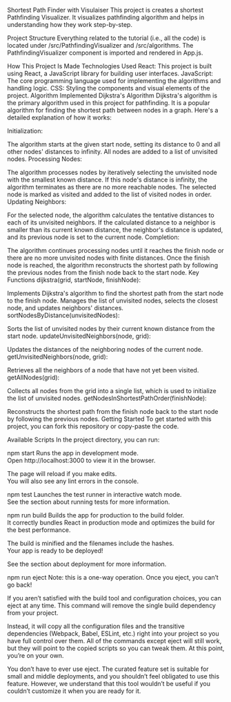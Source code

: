 Shortest Path Finder with Visulaiser
This project is creates a shortest Pathfinding Visualizer. It visualizes pathfinding algorithm and helps in understanding how they work step-by-step.

Project Structure
Everything related to the tutorial (i.e., all the code) is located under /src/PathfindingVisualizer and /src/algorithms. The PathfindingVisualizer component is imported and rendered in App.js.

How This Project Is Made
Technologies Used
React: This project is built using React, a JavaScript library for building user interfaces.
JavaScript: The core programming language used for implementing the algorithms and handling logic.
CSS: Styling the components and visual elements of the project.
Algorithm Implemented
Dijkstra's Algorithm
Dijkstra's algorithm is the primary algorithm used in this project for pathfinding. It is a popular algorithm for finding the shortest path between nodes in a graph. Here's a detailed explanation of how it works:

Initialization:

The algorithm starts at the given start node, setting its distance to 0 and all other nodes' distances to infinity.
All nodes are added to a list of unvisited nodes.
Processing Nodes:

The algorithm processes nodes by iteratively selecting the unvisited node with the smallest known distance.
If this node's distance is infinity, the algorithm terminates as there are no more reachable nodes.
The selected node is marked as visited and added to the list of visited nodes in order.
Updating Neighbors:

For the selected node, the algorithm calculates the tentative distances to each of its unvisited neighbors.
If the calculated distance to a neighbor is smaller than its current known distance, the neighbor's distance is updated, and its previous node is set to the current node.
Completion:

The algorithm continues processing nodes until it reaches the finish node or there are no more unvisited nodes with finite distances.
Once the finish node is reached, the algorithm reconstructs the shortest path by following the previous nodes from the finish node back to the start node.
Key Functions
dijkstra(grid, startNode, finishNode):

Implements Dijkstra's algorithm to find the shortest path from the start node to the finish node.
Manages the list of unvisited nodes, selects the closest node, and updates neighbors' distances.
sortNodesByDistance(unvisitedNodes):

Sorts the list of unvisited nodes by their current known distance from the start node.
updateUnvisitedNeighbors(node, grid):

Updates the distances of the neighboring nodes of the current node.
getUnvisitedNeighbors(node, grid):

Retrieves all the neighbors of a node that have not yet been visited.
getAllNodes(grid):

Collects all nodes from the grid into a single list, which is used to initialize the list of unvisited nodes.
getNodesInShortestPathOrder(finishNode):

Reconstructs the shortest path from the finish node back to the start node by following the previous nodes.
Getting Started
To get started with this project, you can fork this repository or copy-paste the code.

Available Scripts
In the project directory, you can run:

npm start
Runs the app in development mode.<br>
Open http://localhost:3000 to view it in the browser.

The page will reload if you make edits.<br>
You will also see any lint errors in the console.

npm test
Launches the test runner in interactive watch mode.<br>
See the section about running tests for more information.

npm run build
Builds the app for production to the build folder.<br>
It correctly bundles React in production mode and optimizes the build for the best performance.

The build is minified and the filenames include the hashes.<br>
Your app is ready to be deployed!

See the section about deployment for more information.

npm run eject
Note: this is a one-way operation. Once you eject, you can’t go back!

If you aren’t satisfied with the build tool and configuration choices, you can eject at any time. This command will remove the single build dependency from your project.

Instead, it will copy all the configuration files and the transitive dependencies (Webpack, Babel, ESLint, etc.) right into your project so you have full control over them. All of the commands except eject will still work, but they will point to the copied scripts so you can tweak them. At this point, you’re on your own.

You don’t have to ever use eject. The curated feature set is suitable for small and middle deployments, and you shouldn’t feel obligated to use this feature. However, we understand that this tool wouldn’t be useful if you couldn’t customize it when you are ready for it.

